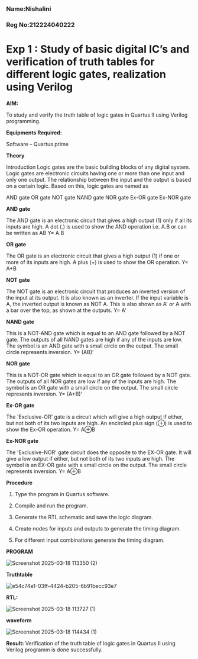 
### Name:Nishalini
### Reg No:212224040222
# Exp 1 : Study of basic digital IC’s and verification of truth tables for different logic gates, realization using Verilog

**AIM:** 

To study and verify the truth table of logic gates in Quartus II using Verilog programming.

**Equipments Required:**

Software – Quartus prime 

**Theory**

Introduction Logic gates are the basic building blocks of any digital system. Logic gates are electronic circuits having one or more than one input and only one output. The relationship between the input and the output is based on a certain logic. Based on this, logic gates are named as

AND gate OR gate NOT gate NAND gate NOR gate Ex-OR gate Ex-NOR gate

**AND gate**

The AND gate is an electronic circuit that gives a high output (1) only if all its inputs are high. A dot (.) is used to show the AND operation i.e. A.B or can be written as AB
Y= A.B

**OR gate** 

The OR gate is an electronic circuit that gives a high output (1) if one or more of its inputs are high. A plus (+) is used to show the OR operation.
Y= A+B

**NOT gate**

The NOT gate is an electronic circuit that produces an inverted version of the input at its output. It is also known as an inverter. If the input variable is A, the inverted output is known as NOT A. This is also shown as A' or A with a bar over the top, as shown at the outputs.
Y= A'

**NAND gate**

This is a NOT-AND gate which is equal to an AND gate followed by a NOT gate. The outputs of all NAND gates are high if any of the inputs are low. The symbol is an AND gate with a small circle on the output. The small circle represents inversion.
Y= (AB)’

**NOR gate**

This is a NOT-OR gate which is equal to an OR gate followed by a NOT gate. The outputs of all NOR gates are low if any of the inputs are high. The symbol is an OR gate with a small circle on the output. The small circle represents inversion.
Y= (A+B)’

**Ex-OR gate**

The 'Exclusive-OR' gate is a circuit which will give a high output if either, but not both of its two inputs are high. An encircled plus sign (⊕) is used to show the Ex-OR operation.
Y= A⊕B

**Ex-NOR gate**

The 'Exclusive-NOR' gate circuit does the opposite to the EX-OR gate. It will give a low output if either, but not both of its two inputs are high. The symbol is an EX-OR gate with a small circle on the output. The small circle represents inversion.
Y= A⊕B

**Procedure** 

1.	Type the program in Quartus software.

2.	Compile and run the program.

3.	Generate the RTL schematic and save the logic diagram.

4.	Create nodes for inputs and outputs to generate the timing diagram.

5.	For different input combinations generate the timing diagram.


**PROGRAM**

![Screenshot 2025-03-18 113350 (2)](https://github.com/user-attachments/assets/95da2e11-ea21-4744-8f85-96ab892be410)


 
**Truthtable**

![e54c74e1-03ff-4424-b205-6b91becc93e7](https://github.com/user-attachments/assets/b8f96846-702e-4ab7-b127-10184d69addb)

**RTL:** 

![Screenshot 2025-03-18 113727 (1)](https://github.com/user-attachments/assets/7b60e852-9b97-43f9-91c9-11c8d226dd1d)

**waveform**

![Screenshot 2025-03-18 114434 (1)](https://github.com/user-attachments/assets/1aeadea5-5051-4f6a-9996-388cf83c235f)

**Result:**
 Verification of the truth table of logic gates in Quartus II using Verilog programm is done successfully.


